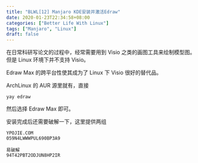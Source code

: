 ```yaml
---
title: "BLWL[12] Manjaro KDE安装并激活Edraw"
date: 2020-01-23T22:34:58+08:00
categories: ["Better Life With Linux"]
tags: ["Manjaro", "Linux"]
draft: false
---
```


在日常科研写论文的过程中，经常需要用到 Visio 之类的画图工具来绘制模型图。但是 Linux 环境下并不支持 Visio。  

Edraw Max 的跨平台性使其成为了 Linux 下 Visio 很好的替代品。  

ArchLinux 的 AUR 源里就有，直接  
    
    yay edraw
    
然后选择 Edraw Max 即可。  
    
安装完成后还需要破解一下，这里提供两组  
    
    YPOJIE.COM
    059N4LWWWPUL690BP3A9
       
    易破解
    94T42PBT2ODJUN8HP2IR

